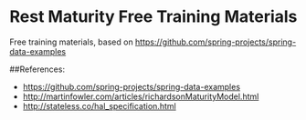 # Rest Maturity Free Training Materials
Free training materials, based on https://github.com/spring-projects/spring-data-examples

##References:
* https://github.com/spring-projects/spring-data-examples
* http://martinfowler.com/articles/richardsonMaturityModel.html
* http://stateless.co/hal_specification.html
